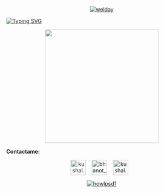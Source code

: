 
<p align="center">
<a href='https://www.instagram.com/day.psd/' target='_blank'><img src='https://i.postimg.cc/zB82dnQp/welday.jpg' border='0' alt='welday'/></a>
</p>



[![Typing SVG](https://readme-typing-svg.herokuapp.com?font=Fira+Code&weight=100&size=30&pause=1000&color=000000&random=false&width=435&lines=Hola%2C+soy+Dian.+%F0%9F%A6%9D)](https://git.io/typing-svg)


<p align="center">

<img src="https://media.giphy.com/media/v1.Y2lkPTc5MGI3NjExMm9wbHRjdzgyY3N5N3J0Z29qMGd1MDR4dDlucXd1a3RsOXpsaGhsZCZlcD12MV9pbnRlcm5hbF9naWZfYnlfaWQmY3Q9Zw/3o6nVb46J1z12FtzOM/giphy.gif" width="300" />
  </p>

**Contactame:**
<p align="center">
  <a href="https://www.instagram.com/day.psd/" target="blank"><img align="center" src="https://cdn.jsdelivr.net/npm/simple-icons@3.0.1/icons/instagram.svg" alt="kushal.bhanot" height="40" width="40" /></a> &nbsp;&nbsp;
  <a href="https://x.com/daypsd27?t=nFOoOH_qkyeH6kQLfZFfEA&s=09" target="blank"><img align="center" src="https://cdn.jsdelivr.net/npm/simple-icons@3.0.1/icons/twitter.svg" alt="bhanot_kushal" height="40" width="40" /></a> &nbsp;&nbsp;
  <a href="https://open.spotify.com/user/2gxtd8elhfyzosy11ps72r9w5?si=0Dd9crPSSMyU0CtLz-2vWw" target="blank"><img align="center" src="https://cdn.jsdelivr.net/npm/simple-icons@3.0.1/icons/spotify.svg" alt="kushal.bhanot.98" height="40" width="40" /></a>
  &nbsp;&nbsp;
</p>

<p align="center">
<a href="https://imgbb.com/"><img src="https://i.ibb.co/dcq74KB/howlpsd1.png" alt="howlpsd1" border="0"></a>
</p>




